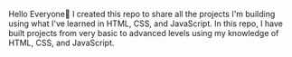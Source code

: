 Hello Everyone👋
I created this repo to share all the projects I'm building using what I've learned in HTML, CSS, and JavaScript.
In this repo, I have built projects from very basic to advanced levels using my knowledge of HTML, CSS, and JavaScript.
